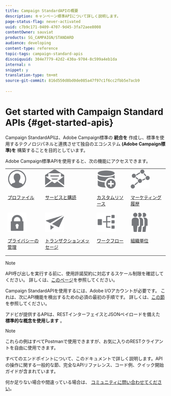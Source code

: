 ```yaml
---
title: Campaign StandardAPIの概要
description: キャンペーン標準APIについて詳しく説明します。
page-status-flag: never-activated
uuid: c7b9c171-0409-4707-9d45-3fa72aee8008
contentOwner: sauviat
products: SG_CAMPAIGN/STANDARD
audience: developing
content-type: reference
topic-tags: campaign-standard-apis
discoiquuid: 304e7779-42d2-430a-9704-8c599a4eb1da
internal: n
snippet: y
translation-type: tm+mt
source-git-commit: 816d550d8bd0de085a47f97c1f6cc2fbb5e7acb9

---
```



# Get started with Campaign Standard APIs {#get-started-apis}

Campaign StandardAPIは、Adobe Campaign標準の **統合を** 作成し、標準を使用するテクノロジパネルと連携させて独自のエコシステム **(Adobe Campaign標準)を** 構築することを目的としています。

Adobe Campaign標準APIを使用すると、次の機能にアクセスできます。

<table><tr>
 <td valign="top"><a href="../../api/using/retrieving-profiles.md"><img width="60px" alt="conditions" src="assets/icon_profile.svg"/></a><p><a href="../../api/using/retrieving-profiles.md">プロファイル</a></p></td>
<td valign="top"><a href="../../api/using/creating-a-service.md"><img width="60px" alt="conditions" src="assets/icon_services.svg"/></a><p><a href="../../api/using/creating-a-service.md">サービスと購読</a></p></td>
<td valign="top"><a href="../../api/using/interacting-with-custom-resources.md"><img width="60px" alt="conditions" src="assets/icon_customresources.svg"/></a><p><a href="../../api/using/interacting-with-custom-resources.md">カスタムリソース</a></p></td>
<td valign="top"><a href="../../api/using/interacting-with-marketing-history.md"><img width="60px" alt="conditions" src="assets/icon_marketinghistory.svg"/></a><p><a href="../../api/using/interacting-with-marketing-history.md">マーケティング履歴</a></p></td>
</tr>
<tr>
<td valign="top"><a href="../../api/using/creating-a-privacy-request.md"><img width="60px" alt="conditions" src="assets/icon_privacy.svg"/></a><p><a href="../../api/using/creating-a-privacy-request.md">プライバシーの管理</a></p></td>
<td valign="top"><a href="../../api/using/managing-transactional-messages.md"><img width="60px" alt="conditions" src="assets/icon_transactionalmessage.svg"/></a><p><a href="../../api/using/managing-transactional-messages.md">トランザクションメッセージ</a></p></td>
<td valign="top"><a href="../../api/using/controlling-a-workflow.md"><img width="60px" alt="conditions" src="assets/icon_workflows.svg"/></a><p><a href="../../api/using/controlling-a-workflow.md">ワークフロー</a></p></td>
<td valign="top"><a href="../../api/using/retrieving-an-organizational-unit.md"><img width="60px" alt="conditions" src="assets/icon_units.svg"/></a><p><a href="../../api/using/retrieving-an-organizational-unit.md">組織単位</a></p></td>
</tr></table>

>[!NOTE]
>
>API呼び出しを実行する前に、使用許諾契約に対応するスケール制限を確認してください。 詳しくは、[このページ](https://helpx.adobe.com/legal/product-descriptions/campaign-standard.html#ITInfrastructureResourcesbyActiveProfilesTiers)を参照してください。

Campaign StandardAPIを使用するには、Adobe I/Oアカウントが必要です。 これは、次にAPI機能を検出するための必須の最初の手順です。
詳しくは、[この節](../../api/using/setting-up-api-access.md)を参照してください。

アドビが提供するAPIは、RESTインターフェイスとJSONペイロードを備えた **標準的な概念を使用します** 。

>[!NOTE]
>
>これらの例はすべてPostmanで使用できますが、お気に入りのRESTクライアントを自由に使用できます。

すべてのエンドポイントについて、このドキュメントで詳しく説明します。APIの操作に関する一般的な節、完全なAPIリファレンス、コード例、クイック開始ガイドが含まれています。

何か足りない場合や間違っている場合は、 [コミュニティに問い合わせてください](https://help-forums.adobe.com/content/adobeforums/en/campaign-forum/adobe-campaign.html)。
